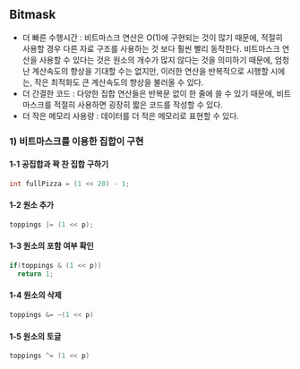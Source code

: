 ## Bitmask
* 더 빠른 수행시간 : 비트마스크 연산은 O(1)에 구현되는 것이 많기 때문에, 적절히 사용할 경우 다른 자료 구조를 사용하는 것 보다
훨씬 빨리 동작한다. 비트마스크 연산을 사용할 수 있다는 것은 원소의 개수가 많지 않다는 것을 의미하기 때문에, 엄청난 계산속도의 향상을
기대할 수는 없지만, 이러한 연산을 반복적으로 시행할 시에는, 작은 최적화도 큰 계산속도의 향상을 불러올 수 있다.
* 더 간결한 코드 : 다양한 집합 연산들은 반복문 없이 한 줄에 쓸 수 있기 때문에, 비트마스크를 적절히 사용하면 굉장히 짧은 코드를 작성할 수 있다.
* 더 작은 메모리 사용량 : 데이터를 더 적은 메모리로 표현할 수 있다.

### 1) 비트마스크를 이용한 집합이 구현
#### 1-1 공집합과 꽉 찬 집합 구하기
```c
int fullPizza = (1 << 20) - 1;
```
#### 1-2 원소 추가
```c
toppings |= (1 << p);
```
#### 1-3 원소의 포함 여부 확인
```c
if(toppings & (1 << p))
  return 1;
```
#### 1-4 원소의 삭제
```c
toppings &= ~(1 << p)
```
#### 1-5 원소의 토글
```c
toppings ^= (1 << p)
```


